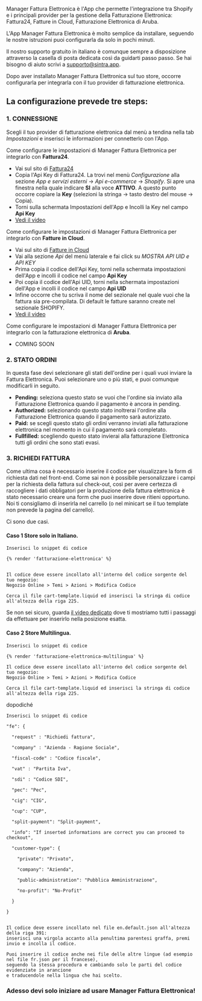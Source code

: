 Manager Fattura Elettronica è l'App che permette l'integrazione tra Shopify e i principali provider per la gestione della Fatturazione Elettronica: Fattura24, Fatture in Cloud, Fatturazione Elettronica di Aruba.

L'App Manager Fattura Elettronica è molto semplice da installare, seguendo le nostre istruzioni puoi configurarla da solo in pochi minuti.

Il nostro supporto gratuito in italiano è comunque sempre a disposizione attraverso la casella di posta dedicata così da guidarti passo passo. Se hai bisogno di aiuto scrivi a [supporto@sintra.app](mailto:supporto@sintra.app).

Dopo aver installato Manager Fattura Elettronica sul tuo store, occorre configurarla per integrarla con il tuo provider di fatturazione elettronica.

## La configurazione prevede tre steps:

### 1. CONNESSIONE
Scegli il tuo provider di fatturazione elettronica dal menù a tendina nella tab *Impostazioni* e inserisci le informazioni per connetterlo con l'App.   


Come configurare le impostazioni di Manager Fattura Elettronica per integrarlo con **Fattura24**.  

- Vai sul sito di [Fattura24](https://www.fattura24.com/)
- Copia l'Api Key di Fattura24. La trovi nel menù *Configurazione* alla sezione *App e servizi esterni* -> *Api e-commerce* -> *Shopify*. Si apre una finestra nella quale indicare **SI** alla voce **ATTIVO**. A questo punto occorre copiare la **Key** (selezioni la stringa -> tasto destro del mouse -> Copia).
- Torni sulla schermata Impostazioni dell'App e Incolli la Key nel campo **Api Key**
- [Vedi il video](https://managerfatturaelettronica.sintra.app/guida-all_installazione.html#step1)


Come configurare le impostazioni di Manager Fattura Elettronica per integrarlo con **Fatture in Cloud**.

- Vai sul sito di [Fatture in Cloud](https://secure.fattureincloud.it/)
- Vai alla sezione *Api* del menù laterale e fai click su *MOSTRA API UID e API KEY*
- Prima copia il codice dell'Api Key, torni nella schermata impostazioni dell'App e incolli il codice nel campo **Api Key**
- Poi copia il codice dell'Api UID, torni nella schermata impostazioni dell'App e incolli il codice nel campo **Api UID**
- Infine occorre che tu scriva il nome del sezionale nel quale vuoi che la fattura sia pre-compilata. Di default le fatture saranno create nel sezionale SHOPIFY.
- [Vedi il video](https://managerfatturaelettronica.sintra.app/guida-all_installazione.html#step1)


Come configurare le impostazioni di Manager Fattura Elettronica per integrarlo con la fatturazione elettronica di **Aruba**.

- COMING SOON


### 2. STATO ORDINI
In questa fase devi selezionare gli stati dell'ordine per i quali vuoi inviare la Fattura Elettronica. Puoi selezionare uno o più stati, e puoi comunque modificarli in seguito.

- **Pending:** seleziona questo stato se vuoi che l'ordine sia inviato alla Fatturazione Elettronica quando il pagamento è ancora in pending.
- **Authorized:** selezionando questo stato inoltrerai l'ordine alla Fatturazione Elettronica quando il pagamento sarà autorizzato.
- **Paid:** se scegli questo stato gli ordini verranno inviati alla fatturazione elettronica nel momento in cui il pagamento sarà completato.
- **Fullfilled:** scegliendo questo stato invierai alla fatturazione Elettronica tutti gli ordini che sono stati evasi.


### 3. RICHIEDI FATTURA

Come ultima cosa è necessario inserire il codice per visualizzare la form di richiesta dati nel front-end. Come sai non è possibile personalizzare i campi per la richiesta della fattura sul check-out, così per avere certezza di raccogliere i dati obbligatori per la produzione della fattura elettronica è stato necessario creare una form che puoi inserire dove ritieni opportuno. Noi ti consigliamo di inserirla nel carrello (o nel minicart se il tuo template non prevede la pagina del carrello).

Ci sono due casi.

#### Caso 1 Store solo in Italiano. 

<pre><code>Inserisci lo snippet di codice

{% render 'fatturazione-elettronica' %}


Il codice deve essere incollato all'interno del codice sorgente del tuo negozio: 
Negozio Online > Temi > Azioni > Modifica Codice

Cerca il file cart-template.liquid ed inserisci la stringa di codice all'altezza della riga 225.
</code></pre>

Se non sei sicuro, guarda [il video dedicato](https://managerfatturaelettronica.sintra.app/guida-all_installazione.html) dove ti mostriamo tutti i passaggi da effettuare per inserirlo nella posizione esatta.

#### Caso 2 Store Multilingua. 

<pre><code>Inserisci lo snippet di codice

{% render 'fatturazione-elettronica-multilingua' %}

Il codice deve essere incollato all'interno del codice sorgente del tuo negozio: 
Negozio Online > Temi > Azioni > Modifica Codice

Cerca il file cart-template.liquid ed inserisci la stringa di codice all'altezza della riga 225.
</code></pre>

dopodiché

<pre><code>Inserisci lo snippet di codice

"fe": {<br/>
  "request" : "Richiedi fattura",<br/>
  "company" : "Azienda - Ragione Sociale",<br/>
  "fiscal-code" : "Codice fiscale",<br/>
  "vat" : "Partita Iva",<br/>
  "sdi" : "Codice SDI",<br/>
  "pec": "Pec",<br/>
  "cig": "CIG",<br/>
  "cup": "CUP",<br/>
  "split-payment": "Split-payment",<br/>
  "info": "If inserted informations are correct you can proceed to checkout",<br/>
  "customer-type": {<br/>
    "private": "Privato",<br/>
    "company": "Azienda",<br/>
    "public-administration": "Pubblica Amministrazione",<br/>
    "no-profit": "No-Profit"<br/>
  }<br/>
}<br/>

Il codice deve essere incollato nel file en.default.json all'altezza della riga 391: 
inserisci una virgola accanto alla penultima parentesi graffa, premi invio e incolla il codice.

Puoi inserire il codice anche nei file delle altre lingue (ad esempio nel file fr.json per il francese), 
seguendo la stessa procedura e cambiando solo le parti del codice evidenziate in arancione 
e traducendole nella lingua che hai scelto.
</code></pre>

### Adesso devi solo iniziare ad usare Manager Fattura Elettronica!

